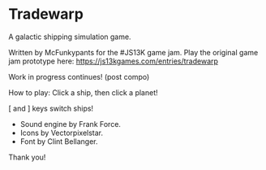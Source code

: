 # Tradewarp
A galactic shipping simulation game.

Written by McFunkypants for the #JS13K game jam.
Play the original game jam prototype here:
<https://js13kgames.com/entries/tradewarp>

Work in progress continues! (post compo)

How to play:
Click a ship, then click a planet!

[ and ] keys switch ships!

- Sound engine by Frank Force.
- Icons by Vectorpixelstar.
- Font by Clint Bellanger.

Thank you!
